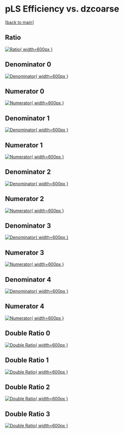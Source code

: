 # pLS Efficiency vs. dzcoarse

[[back to main](./)]



## Ratio

[![Ratio](../mtv/var/pLS_loweta_321_0_eff_dzcoarse.png){ width=600px }](../mtv/var/pLS_loweta_321_0_eff_dzcoarse.pdf)

## Denominator 0

[![Denominator](../mtv/den/pLS_loweta_321_0_eff_dzcoarse_den0.png){ width=600px }](../mtv/den/pLS_loweta_321_0_eff_dzcoarse_den0.pdf)

## Numerator 0

[![Numerator](../mtv/num/pLS_loweta_321_0_eff_dzcoarse_num0.png){ width=600px }](../mtv/num/pLS_loweta_321_0_eff_dzcoarse_num0.pdf)

## Denominator 1

[![Denominator](../mtv/den/pLS_loweta_321_0_eff_dzcoarse_den1.png){ width=600px }](../mtv/den/pLS_loweta_321_0_eff_dzcoarse_den1.pdf)

## Numerator 1

[![Numerator](../mtv/num/pLS_loweta_321_0_eff_dzcoarse_num1.png){ width=600px }](../mtv/num/pLS_loweta_321_0_eff_dzcoarse_num1.pdf)

## Denominator 2

[![Denominator](../mtv/den/pLS_loweta_321_0_eff_dzcoarse_den2.png){ width=600px }](../mtv/den/pLS_loweta_321_0_eff_dzcoarse_den2.pdf)

## Numerator 2

[![Numerator](../mtv/num/pLS_loweta_321_0_eff_dzcoarse_num2.png){ width=600px }](../mtv/num/pLS_loweta_321_0_eff_dzcoarse_num2.pdf)

## Denominator 3

[![Denominator](../mtv/den/pLS_loweta_321_0_eff_dzcoarse_den3.png){ width=600px }](../mtv/den/pLS_loweta_321_0_eff_dzcoarse_den3.pdf)

## Numerator 3

[![Numerator](../mtv/num/pLS_loweta_321_0_eff_dzcoarse_num3.png){ width=600px }](../mtv/num/pLS_loweta_321_0_eff_dzcoarse_num3.pdf)

## Denominator 4

[![Denominator](../mtv/den/pLS_loweta_321_0_eff_dzcoarse_den4.png){ width=600px }](../mtv/den/pLS_loweta_321_0_eff_dzcoarse_den4.pdf)

## Numerator 4

[![Numerator](../mtv/num/pLS_loweta_321_0_eff_dzcoarse_num4.png){ width=600px }](../mtv/num/pLS_loweta_321_0_eff_dzcoarse_num4.pdf)

## Double Ratio 0

[![Double Ratio](../mtv/ratio/pLS_loweta_321_0_eff_dzcoarse_ratio0.png){ width=600px }](../mtv/ratio/pLS_loweta_321_0_eff_dzcoarse_ratio0.pdf)

## Double Ratio 1

[![Double Ratio](../mtv/ratio/pLS_loweta_321_0_eff_dzcoarse_ratio1.png){ width=600px }](../mtv/ratio/pLS_loweta_321_0_eff_dzcoarse_ratio1.pdf)

## Double Ratio 2

[![Double Ratio](../mtv/ratio/pLS_loweta_321_0_eff_dzcoarse_ratio2.png){ width=600px }](../mtv/ratio/pLS_loweta_321_0_eff_dzcoarse_ratio2.pdf)

## Double Ratio 3

[![Double Ratio](../mtv/ratio/pLS_loweta_321_0_eff_dzcoarse_ratio3.png){ width=600px }](../mtv/ratio/pLS_loweta_321_0_eff_dzcoarse_ratio3.pdf)

